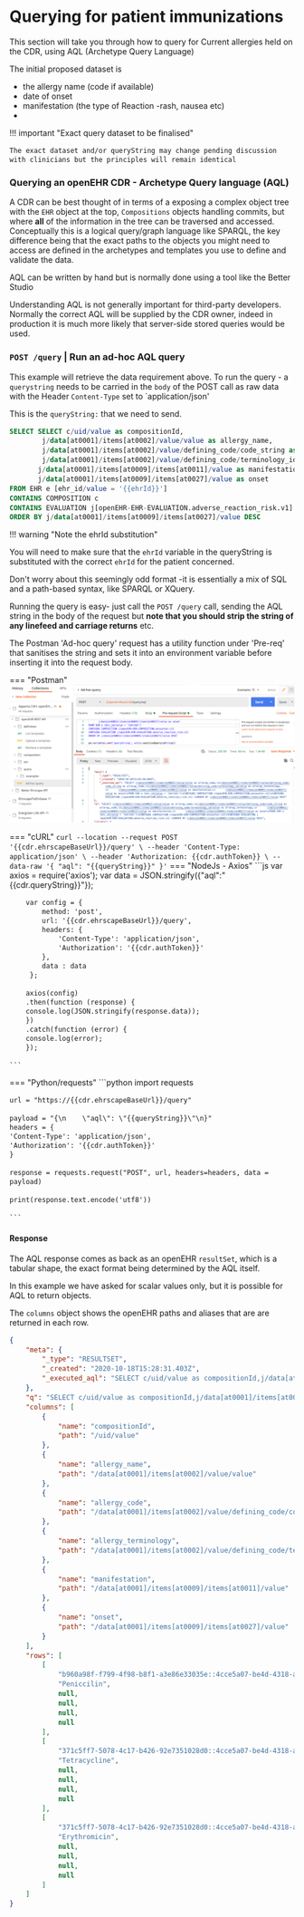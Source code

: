 # Querying for patient immunizations

This section will take you through how to query for Current allergies held on the CDR, using AQL (Archetype Query Language)

The initial proposed dataset is
- the allergy name (code if available) 
- date of onset
- manifestation (the type of Reaction -rash, nausea etc)
- 

!!! important "Exact query dataset to be finalised"

    The exact dataset and/or queryString may change pending discussion with clinicians but the principles will remain identical


### Querying an openEHR CDR - Archetype Query language (AQL)

A CDR can be best thought of in terms of a exposing a complex object tree with the `EHR` object at the top, `Compositions` objects handling commits, but where **all** of the information in the tree can be traversed and accessed. Conceptually this is a logical query/graph language like SPARQL, the key difference being that the exact paths to the objects you might need to access are defined in the archetypes and templates you use to define and validate the data.

AQL can be written by hand but is normally done using a tool like the Better Studio 

Understanding AQL is not generally important for third-party developers. Normally the correct AQL will be supplied by the CDR owner, indeed in production it is much more likely that server-side stored queries would be used.

###  `POST /query` | Run an ad-hoc AQL query

This example will retrieve the data requirement above. To run the query - a `querystring` needs to be carried in the `body` of the POST call as raw data with the Header `Content-Type` set to `application/json'

This is the `queryString:` that we need to send.

```sql
SELECT SELECT c/uid/value as compositionId,
        j/data[at0001]/items[at0002]/value/value as allergy_name,
        j/data[at0001]/items[at0002]/value/defining_code/code_string as allergy_code,
        j/data[at0001]/items[at0002]/value/defining_code/terminology_id/value as allergy_terminology,
       j/data[at0001]/items[at0009]/items[at0011]/value as manifestation,
       j/data[at0001]/items[at0009]/items[at0027]/value as onset
FROM EHR e [ehr_id/value = '{{ehrId}}']
CONTAINS COMPOSITION c
CONTAINS EVALUATION j[openEHR-EHR-EVALUATION.adverse_reaction_risk.v1] 
ORDER BY j/data[at0001]/items[at0009]/items[at0027]/value DESC
```

!!! warning "Note the ehrId substitution"

You will need to make sure that the `ehrId` variable in the queryString is substituted with the correct `ehrId` for the patient concerned.

Don't worry about this seemingly odd format -it is essentially a mix of SQL and a path-based syntax, like SPARQL or XQuery.

Running the query is easy- just call the `POST /query` call, sending the AQL string in the body of the request but **note that you should strip the string of any linefeed and carriage returns** etc. 

The Postman 'Ad-hoc query' request has a utility function under 'Pre-req' that sanitises the string and sets it into an environment variable before inserting it into the request body.

=== "Postman"
    ![](../images/cdr-run-query-postman.png)

=== "cURL"
    ```
    curl --location --request POST '{{cdr.ehrscapeBaseUrl}}/query' \
        --header 'Content-Type: application/json' \
        --header 'Authorization: {{cdr.authToken}} \
        --data-raw '{
            "aql": "{{queryString}}"
        }'
    ```
=== "NodeJs - Axios"
    ```js
      var axios = require('axios');
        var data = JSON.stringify({"aql":"{{cdr.queryString}}"});

        var config = {
            method: 'post',
            url: '{{cdr.ehrscapeBaseUrl}}/query',
            headers: { 
                'Content-Type': 'application/json', 
                'Authorization': '{{cdr.authToken}}'
            },
            data : data
         };

        axios(config)
        .then(function (response) {
        console.log(JSON.stringify(response.data));
        })
        .catch(function (error) {
        console.log(error);
        });

    ```
=== "Python/requests"
    ```python
    import requests

    url = "https://{{cdr.ehrscapeBaseUrl}}/query"

    payload = "{\n    \"aql\": \"{{queryString}}\"\n}"
    headers = {
    'Content-Type': 'application/json',
    'Authorization': '{{cdr.authToken}}'
    }

    response = requests.request("POST", url, headers=headers, data = payload)

    print(response.text.encode('utf8'))

    ```

#### Response

The AQL response comes as back as an openEHR `resultSet`, which is a tabular shape, the exact format being determined by the AQL itself.

In this example we have asked for scalar values only, but it is possible for AQL to return objects.

The `columns` object shows the openEHR paths and aliases that are are returned in each row. 

```json
{
    "meta": {
        "_type": "RESULTSET",
        "_created": "2020-10-18T15:28:31.403Z",
        "_executed_aql": "SELECT c/uid/value as compositionId,j/data[at0001]/items[at0002]/value/value as allergy_name,\nj/data[at0001]/items[at0002]/value/defining_code/code_string as allergy_code,\nj/data[at0001]/items[at0002]/value/defining_code/terminology_id/value as allergy_terminology,\n       j/data[at0001]/items[at0009]/items[at0011]/value as manifestation,\n       j/data[at0001]/items[at0009]/items[at0027]/value as onset\nFROM EHR e \nCONTAINS COMPOSITION c[openEHR-EHR-COMPOSITION.encounter.v1]\nCONTAINS EVALUATION j[openEHR-EHR-EVALUATION.adverse_reaction_risk.v1] \nORDER BY j/data[at0001]/items[at0009]/items[at0027]/value DESC"
    },
    "q": "SELECT c/uid/value as compositionId,j/data[at0001]/items[at0002]/value/value as allergy_name,\nj/data[at0001]/items[at0002]/value/defining_code/code_string as allergy_code,\nj/data[at0001]/items[at0002]/value/defining_code/terminology_id/value as allergy_terminology,\n       j/data[at0001]/items[at0009]/items[at0011]/value as manifestation,\n       j/data[at0001]/items[at0009]/items[at0027]/value as onset\nFROM EHR e \nCONTAINS COMPOSITION c[openEHR-EHR-COMPOSITION.encounter.v1]\nCONTAINS EVALUATION j[openEHR-EHR-EVALUATION.adverse_reaction_risk.v1] \nORDER BY j/data[at0001]/items[at0009]/items[at0027]/value DESC",
    "columns": [
        {
            "name": "compositionId",
            "path": "/uid/value"
        },
        {
            "name": "allergy_name",
            "path": "/data[at0001]/items[at0002]/value/value"
        },
        {
            "name": "allergy_code",
            "path": "/data[at0001]/items[at0002]/value/defining_code/code_string"
        },
        {
            "name": "allergy_terminology",
            "path": "/data[at0001]/items[at0002]/value/defining_code/terminology_id/value"
        },
        {
            "name": "manifestation",
            "path": "/data[at0001]/items[at0009]/items[at0011]/value"
        },
        {
            "name": "onset",
            "path": "/data[at0001]/items[at0009]/items[at0027]/value"
        }
    ],
    "rows": [
        [
            "b960a98f-f799-4f98-b8f1-a3e86e33035e::4cce5a07-be4d-4318-a94f-3b8401853a20::1",
            "Peniccilin",
            null,
            null,
            null,
            null
        ],
        [
            "371c5ff7-5078-4c17-b426-92e7351028d0::4cce5a07-be4d-4318-a94f-3b8401853a20::1",
            "Tetracycline",
            null,
            null,
            null,
            null
        ],
        [
            "371c5ff7-5078-4c17-b426-92e7351028d0::4cce5a07-be4d-4318-a94f-3b8401853a20::1",
            "Erythromicin",
            null,
            null,
            null,
            null
        ]
    ]
}
```

